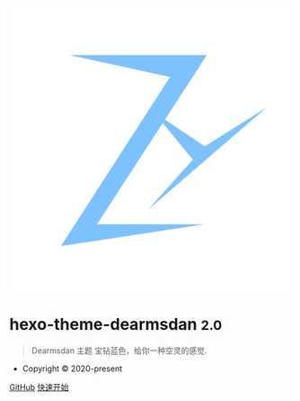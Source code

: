 <style>
.cover-main img{
    width: 95px;
    transform:rotate(10deg);
   /* max-width: 100%;
    position: absolute;
    left: 0;
    top: 255px;
    z-index: 0; */
}
</style>

![logo](_media/icon.svg)

# hexo-theme-dearmsdan <small>2.0</small>

> Dearmsdan 主题 宝钻蓝色，给你一种空灵的感觉.

-  Copyright © 2020-present

[GitHub](https://github.com/ZHD99/hexo-theme-dearmsdan)
[快速开始](#hexo-theme-Dearmsdan)